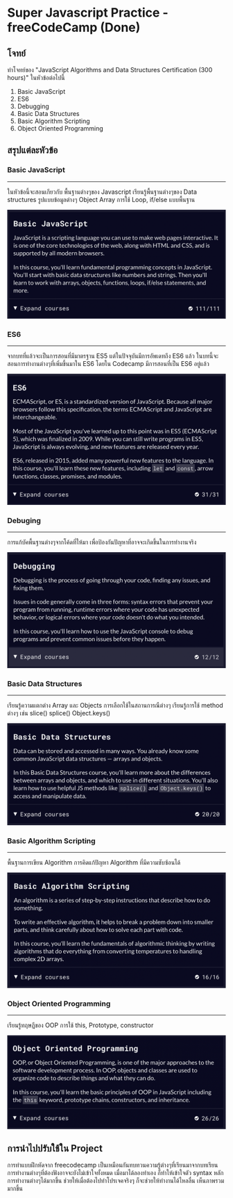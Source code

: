 # Super Javascript Practice - freeCodeCamp (Done)

## โจทย์
ทำโจทย์ของ "JavaScript Algorithms and Data Structures Certification (300 hours)" ในหัวข้อต่อไปนี้  
1. Basic JavaScript  
2. ES6  
3. Debugging  
4. Basic Data Structures  
5. Basic Algorithm Scripting  
6. Object Oriented Programming

## สรุปแต่ละหัวข้อ
### Basic JavaScript 
---
ในหัวข้อนี้จะสอนเกียวกับ พื้นฐานต่างๆของ Javascript เรียนรู้พื้นฐานต่างๆของ Data structures รูปแบบข้อมูลต่างๆ Object Array การใช้ Loop, if/else แบบพื้นฐาน

![image](https://raw.githubusercontent.com/PluemJIR/Oak-Code-Kata/main/9-Super%20Javascript%20Practice/Basic%20Javascript.png)

### ES6
---
จากบทที่แล้วจะเป็นการสอนที่มีมาตรฐาน ES5 แต่ในปัจจุบันมีการอัพเดทถึง ES6 แล้ว ในบทนี้จะสอนการทำงานต่างๆที่เพิ่มขึ้นมาใน ES6 โดยใน Codecamp มีการสอนที่เป็น ES6 อยู่แล้ว

![image](https://raw.githubusercontent.com/PluemJIR/Oak-Code-Kata/main/9-Super%20Javascript%20Practice/ES6.png)

### Debuging
---
การแก้บัคพื้นฐานต่างๆจากโค้ดที่ให้มา เพื่อป้องกันปัญหาที่อาจจะเกิดขึ้นในการทำงานจริง

![image](https://raw.githubusercontent.com/PluemJIR/Oak-Code-Kata/main/9-Super%20Javascript%20Practice/Debugging.png)

### Basic Data Structures  
---
เรียนรู้ความแตกต่าง Array และ Objects การเลือกใช้ในสถานการณืต่างๆ เรียนรู้การใช้ method ต่างๆ เช่น slice() splice() Object.keys()

![image](https://raw.githubusercontent.com/PluemJIR/Oak-Code-Kata/main/9-Super%20Javascript%20Practice/Basic%20Data%20Structures.png)
### Basic Algorithm Scripting 
---
พื้นฐานการเขียน Algorithm การคิดแก้ปัญหา Algorithm ที่มีความซับซ้อนได้

![image](https://raw.githubusercontent.com/PluemJIR/Oak-Code-Kata/main/9-Super%20Javascript%20Practice/Basic%20Algorithm%20Scripting.png)

### Object Oriented Programming
---
เรียนรู้ทฤษฎีของ OOP การใช้ this, Prototype, constructor

![image](https://raw.githubusercontent.com/PluemJIR/Oak-Code-Kata/main/9-Super%20Javascript%20Practice/OOP.png)


## การนำไปปรับใช้ใน Project 
การทำแบบฝึกหัดจาก freecodecamp เป็นเหมือนกันทบทวนความรู้ต่างๆที่เรียนมาจากบทเรียน การทำงานต่างๆที่ต้องฟังอาจจะยังไม่เข้าใจทั้งหมด เมื่อมาได้ลองทำเอง ก็ทำให้เข้าใจตัว syntax หลักการทำงานต่างๆได้มากขึ้น ช่วยให้เมื่อต้องไปทำโปรเจคจริงๆ ก็จะช่วยให้ทำงานได้ไหลลื่น เห็นภาพรวมมากขึ้น
